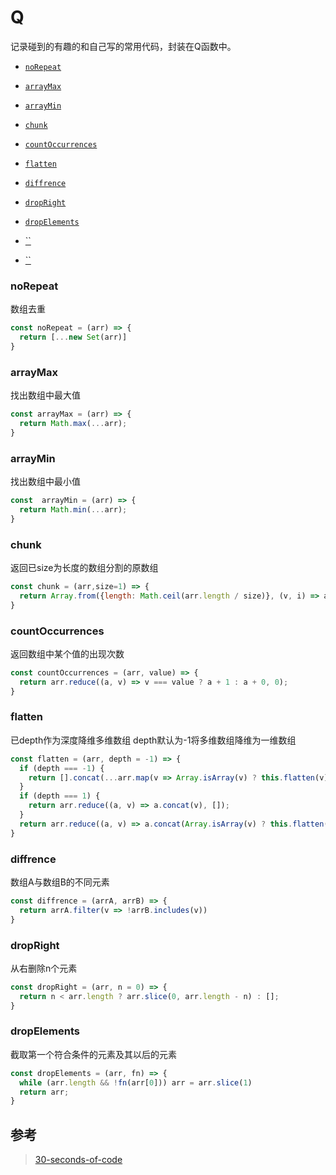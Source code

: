 # Q

记录碰到的有趣的和自己写的常用代码，封装在Q函数中。

* [`noRepeat`](#noRepeat)

* [`arrayMax`](#arraymax)

* [`arrayMin`](#arrayMin)

* [`chunk`](#chunk)

* [`countOccurrences`](countOccurrences)

* [`flatten`](flatten)

* [`diffrence`](diffrence)

* [`dropRight`](dropRight)

* [`dropElements`](dropElements)

* [``]()

* [``]()



### noRepeat

数组去重

```javascript
const noRepeat = (arr) => {
  return [...new Set(arr)]
}
```

### arrayMax

找出数组中最大值

```javascript
const arrayMax = (arr) => {
  return Math.max(...arr);
}
```

### arrayMin

找出数组中最小值

```javascript
const  arrayMin = (arr) => {
  return Math.min(...arr);
}
```

### chunk  

返回已size为长度的数组分割的原数组

```js
const chunk = (arr,size=1) => {
  return Array.from({length: Math.ceil(arr.length / size)}, (v, i) => arr.slice(i * size, i * size + size));
}
```

### countOccurrences

返回数组中某个值的出现次数

```js
const countOccurrences = (arr, value) => {
  return arr.reduce((a, v) => v === value ? a + 1 : a + 0, 0);
}
```

### flatten

已depth作为深度降维多维数组
depth默认为-1将多维数组降维为一维数组

```js
const flatten = (arr, depth = -1) => {
  if (depth === -1) {
    return [].concat(...arr.map(v => Array.isArray(v) ? this.flatten(v) : v))
  }
  if (depth === 1) {
    return arr.reduce((a, v) => a.concat(v), []);
  }
  return arr.reduce((a, v) => a.concat(Array.isArray(v) ? this.flatten(v, depth - 1) : v), [])
}
```

### diffrence

数组A与数组B的不同元素

```js
const diffrence = (arrA, arrB) => {
  return arrA.filter(v => !arrB.includes(v))
}
```

### dropRight

从右删除n个元素

```js
const dropRight = (arr, n = 0) => {
  return n < arr.length ? arr.slice(0, arr.length - n) : [];
}
```

### dropElements

截取第一个符合条件的元素及其以后的元素

```js
const dropElements = (arr, fn) => {
  while (arr.length && !fn(arr[0])) arr = arr.slice(1)
  return arr;
}
```



## 参考

> <a href="https://github.com/Chalarangelo/30-seconds-of-code">30-seconds-of-code</a>